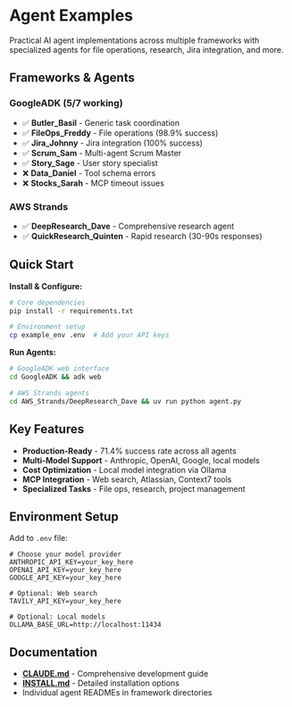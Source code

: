 # Agent Examples

Practical AI agent implementations across multiple frameworks with specialized agents for file operations, research, Jira integration, and more.

## Frameworks & Agents

### GoogleADK (5/7 working)
- ✅ **Butler_Basil** - Generic task coordination
- ✅ **FileOps_Freddy** - File operations (98.9% success)
- ✅ **Jira_Johnny** - Jira integration (100% success)
- ✅ **Scrum_Sam** - Multi-agent Scrum Master
- ✅ **Story_Sage** - User story specialist
- ❌ **Data_Daniel** - Tool schema errors
- ❌ **Stocks_Sarah** - MCP timeout issues

### AWS Strands
- ✅ **DeepResearch_Dave** - Comprehensive research agent
- ✅ **QuickResearch_Quinten** - Rapid research (30-90s responses)

## Quick Start

**Install & Configure:**
```bash
# Core dependencies
pip install -r requirements.txt

# Environment setup
cp example_env .env  # Add your API keys
```

**Run Agents:**
```bash
# GoogleADK web interface
cd GoogleADK && adk web

# AWS Strands agents
cd AWS_Strands/DeepResearch_Dave && uv run python agent.py
```

## Key Features

- **Production-Ready** - 71.4% success rate across all agents
- **Multi-Model Support** - Anthropic, OpenAI, Google, local models
- **Cost Optimization** - Local model integration via Ollama
- **MCP Integration** - Web search, Atlassian, Context7 tools
- **Specialized Tasks** - File ops, research, project management

## Environment Setup

Add to `.env` file:
```env
# Choose your model provider
ANTHROPIC_API_KEY=your_key_here
OPENAI_API_KEY=your_key_here
GOOGLE_API_KEY=your_key_here

# Optional: Web search
TAVILY_API_KEY=your_key_here

# Optional: Local models
OLLAMA_BASE_URL=http://localhost:11434
```

## Documentation

- **[CLAUDE.md](CLAUDE.md)** - Comprehensive development guide
- **[INSTALL.md](INSTALL.md)** - Detailed installation options
- Individual agent READMEs in framework directories
